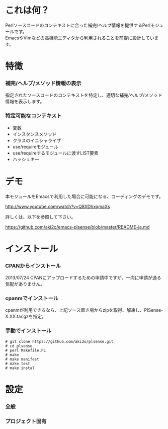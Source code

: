 これは何？
==========

Perlソースコードのコンテキストに合った補完/ヘルプ情報を提供するPerlモジュールです。  
EmacsやVimなどの高機能エディタから利用されることを前提に設計しています。


特徴
====

### 補完/ヘルプ/メソッド情報の表示

指定されたソースコードのコンテキストを特定し、適切な補完/ヘルプ/メソッド情報を表示します。

### 特定可能なコンテキスト

* 変数
* インスタンスメソッド
* クラスのイニシャライザ
* use/requireモジュール
* use/requireするモジュールに渡すLIST要素
* ハッシュキー


デモ
====

本モジュールをEmacsで利用した場合に可能になる、コーディングのデモです。

http://www.youtube.com/watch?v=Q8XDhxqmaXs

詳しくは、以下を参照して下さい。

https://github.com/aki2o/emacs-plsense/blob/master/README-ja.md


インストール
============


### CPANからインストール

2013/07/24  CPANにアップロードするための申請中ですが、一向に申請が通る気配がありません。

### cpanmでインストール

cpanmが利用できるなら、上記ソース置き場からzipを取得、解凍し、PlSense-X.XX.tar.gzを指定。

### 手動でインストール

    # git clone https://github.com/aki2o/plsense.git
    # cd plsense
    # perl Makefile.PL
    # make
    # make manifest
    # make test
    # make instal


設定
====

### 全般



### プロジェクト固有

